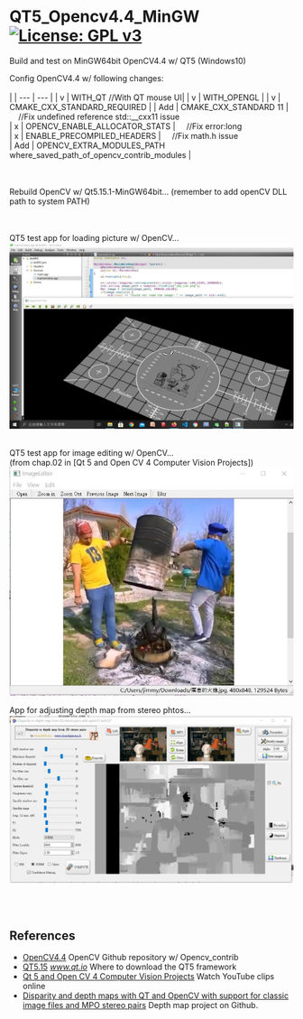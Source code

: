# QT5_Opencv4.4_MinGW[![License: GPL v3](https://img.shields.io/badge/License-GPLv3-blue.svg)](https://www.gnu.org/licenses/gpl-3.0)<br>
Build and test on MinGW64bit OpenCV4.4 w/ QT5 (Windows10)

Config OpenCV4.4 w/ following changes: <br>
<br>                                               |
| --- | --- |
| v | WITH_QT //With QT mouse UI|
| v | WITH_OPENGL |
| v |  CMAKE_CXX_STANDARD_REQUIRED |
| Add | CMAKE_CXX_STANDARD 11 |  &nbsp;&nbsp;&nbsp; //Fix undefined reference std::__cxx11 issue <br>
| x | OPENCV_ENABLE_ALLOCATOR_STATS |   &nbsp;&nbsp;&nbsp;  //Fix error:long <br>
| x | ENABLE_PRECOMPILED_HEADERS |      &nbsp;&nbsp;&nbsp;  //Fix math.h issue <br>
| Add | OPENCV_EXTRA_MODULES_PATH where_saved_path_of_opencv_contrib_modules | <br>
<br>
<br>
 

Rebuild OpenCV w/ Qt5.15.1-MinGW64bit... (remember to add openCV DLL path to system PATH)<br>


<br>
<br>
QT5 test app for loading picture w/ OpenCV... <br>
<img src="pic/OpenCV4TestPic.jpg" width=720/>
<br><br>

QT5 test app for image editing w/ OpenCV... <br>
(from chap.02 in [Qt 5 and Open CV 4 Computer Vision Projects])<br>
<img src="pic/TheAwesomeChicken.jpg" width=720/>
<br>

App for adjusting depth map from stereo phtos...<br>
<img src="pic/DisparityFilter.jpg" width=720/> <br>

<br><br>


## References
  - [OpenCV4.4](https://github.com/opencv) OpenCV Github repository w/ Opencv_contrib
  - [QT5.15](https://www.qt.io/download) _www.qt.io_ Where to download the QT5 framework
  - [Qt 5 and Open CV 4 Computer Vision Projects](https://www.youtube.com/playlist?list=PLeLcvrwLe187K3Ceoe3X3VMAa31591aO8) Watch YouTube clips online
  - [Disparity and depth maps with QT and OpenCV with support for classic image files and MPO stereo pairs](https://github.com/AbsurdePhoton/disparity-filtering-mpo) Depth map project on Github.

